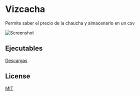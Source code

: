 # Vizcacha
Permite saber el precio de la chaucha y almacenarlo en un csv

![Screenshot](https://user-images.githubusercontent.com/292738/36217450-38e4c6a4-1190-11e8-8e65-2d462a1f98fa.png)

## Ejecutables
[Descargas](/releases)

## License

[MIT](LICENSE.md)
